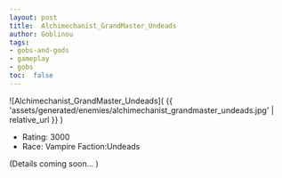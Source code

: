 ```yaml
---
layout: post
title:  Alchimechanist_GrandMaster_Undeads
author: Goblinou
tags:
- gobs-and-gods
- gameplay
- gobs
toc:  false
---
```


![Alchimechanist_GrandMaster_Undeads]( {{ 'assets/generated/enemies/alchimechanist_grandmaster_undeads.jpg' | relative_url }} )
- Rating: 3000
- Race: Vampire  Faction:Undeads

(Details coming soon... )